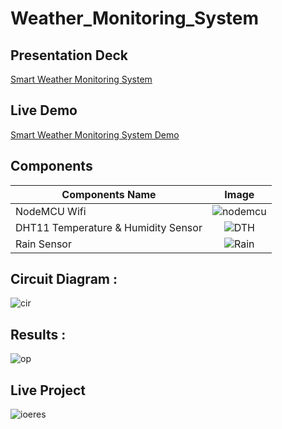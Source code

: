 # Weather_Monitoring_System

## Presentation Deck
[Smart Weather Monitoring System](https://docs.google.com/presentation/d/1H8bhlWq89X9Nr_UgwdI-oWa8vcvBWnrWltIc4N87ScQ/edit?usp=sharing)

## Live Demo 
[Smart Weather Monitoring System Demo](https://madhhuurrii.github.io/Weather_Monitoring_System/weather.html)

## Components


| Components Name                     | Image                                                                                                             | 
| ----------------------------------  |:-----------------------------------------------------------------------------------------------------------------:| 
| NodeMCU Wifi                        | ![nodemcu](https://user-images.githubusercontent.com/64744084/200637223-6c468286-62e1-4aa2-af43-74c688cc7cbb.png) | 
| DHT11 Temperature & Humidity Sensor | ![DTH](https://user-images.githubusercontent.com/64744084/200637210-4137393a-da9a-499e-bb33-4b860fe6bb3f.png)    |   
| Rain Sensor                         | ![Rain](https://user-images.githubusercontent.com/64744084/200637216-f67526ab-3421-4995-af8d-7d6b58f2fc30.png)   |    



## Circuit Diagram :
![cir](https://user-images.githubusercontent.com/64744084/200634945-49c18ed0-905d-4277-a145-7d7aa050289a.png)

## Results :
![op](https://user-images.githubusercontent.com/64744084/200635171-9820fe12-a8fe-43aa-b086-112486fd38c4.png)

## Live Project
![ioeres](https://user-images.githubusercontent.com/64744084/200634596-fb59caae-5bc9-498a-ae1b-f26cd43ece6f.png)


